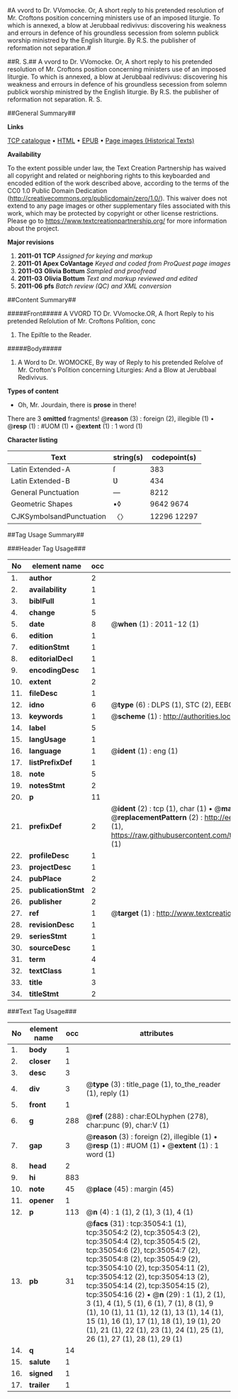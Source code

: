 #A vvord to Dr. VVomocke. Or, A short reply to his pretended resolution of Mr. Croftons position concerning ministers use of an imposed liturgie. To which is annexed, a blow at Jerubbaal redivivus: discovering his weakness and errours in defence of his groundless secession from solemn publick worship ministred by the English liturgie. By R.S. the publisher of reformation not separation.#

##R. S.##
A vvord to Dr. VVomocke. Or, A short reply to his pretended resolution of Mr. Croftons position concerning ministers use of an imposed liturgie. To which is annexed, a blow at Jerubbaal redivivus: discovering his weakness and errours in defence of his groundless secession from solemn publick worship ministred by the English liturgie. By R.S. the publisher of reformation not separation.
R. S.

##General Summary##

**Links**

[TCP catalogue](http://www.ota.ox.ac.uk/tcp/)  • 
[HTML](http://tei.it.ox.ac.uk/tcp/Texts-HTML/free/A58/A58672.html)  • 
[EPUB](http://tei.it.ox.ac.uk/tcp/Texts-EPUB/free/A58/A58672.epub) • 
[Page images (Historical Texts)](https://historicaltexts.jisc.ac.uk/eebo-99830601e)

**Availability**

To the extent possible under law, the Text Creation Partnership has waived all copyright and related or neighboring rights to this keyboarded and encoded edition of the work described above, according to the terms of the CC0 1.0 Public Domain Dedication (http://creativecommons.org/publicdomain/zero/1.0/). This waiver does not extend to any page images or other supplementary files associated with this work, which may be protected by copyright or other license restrictions. Please go to https://www.textcreationpartnership.org/ for more information about the project.

**Major revisions**

1. __2011-01__ __TCP__ *Assigned for keying and markup*
1. __2011-01__ __Apex CoVantage__ *Keyed and coded from ProQuest page images*
1. __2011-03__ __Olivia Bottum__ *Sampled and proofread*
1. __2011-03__ __Olivia Bottum__ *Text and markup reviewed and edited*
1. __2011-06__ __pfs__ *Batch review (QC) and XML conversion*

##Content Summary##

#####Front#####
A VVORD TO Dr. VVomocke.OR, A ſhort Reply to his pretended Reſolution of Mr. Croftons Poſition, conc
1. The Epiſtle to the Reader.

#####Body#####

1. A Word to Dr. WOMOCKE, By way of Reply to his pretended Reſolve of Mr. Crofton's Poſition concerning Liturgies: And a Blow at Jerubbaal Redivivus.

**Types of content**

  * Oh, Mr. Jourdain, there is **prose** in there!

There are 3 **omitted** fragments! 
 @__reason__ (3) : foreign (2), illegible (1)  •  @__resp__ (1) : #UOM (1)  •  @__extent__ (1) : 1 word (1)

**Character listing**


|Text|string(s)|codepoint(s)|
|---|---|---|
|Latin Extended-A|ſ|383|
|Latin Extended-B|Ʋ|434|
|General Punctuation|—|8212|
|Geometric Shapes|▪◊|9642 9674|
|CJKSymbolsandPunctuation|〈〉|12296 12297|

##Tag Usage Summary##

###Header Tag Usage###

|No|element name|occ|attributes|
|---|---|---|---|
|1.|__author__|2||
|2.|__availability__|1||
|3.|__biblFull__|1||
|4.|__change__|5||
|5.|__date__|8| @__when__ (1) : 2011-12 (1)|
|6.|__edition__|1||
|7.|__editionStmt__|1||
|8.|__editorialDecl__|1||
|9.|__encodingDesc__|1||
|10.|__extent__|2||
|11.|__fileDesc__|1||
|12.|__idno__|6| @__type__ (6) : DLPS (1), STC (2), EEBO-CITATION (1), PROQUEST (1), VID (1)|
|13.|__keywords__|1| @__scheme__ (1) : http://authorities.loc.gov/ (1)|
|14.|__label__|5||
|15.|__langUsage__|1||
|16.|__language__|1| @__ident__ (1) : eng (1)|
|17.|__listPrefixDef__|1||
|18.|__note__|5||
|19.|__notesStmt__|2||
|20.|__p__|11||
|21.|__prefixDef__|2| @__ident__ (2) : tcp (1), char (1)  •  @__matchPattern__ (2) : ([0-9\-]+):([0-9IVX]+) (1), (.+) (1)  •  @__replacementPattern__ (2) : http://eebo.chadwyck.com/downloadtiff?vid=$1&page=$2 (1), https://raw.githubusercontent.com/textcreationpartnership/Texts/master/tcpchars.xml#$1 (1)|
|22.|__profileDesc__|1||
|23.|__projectDesc__|1||
|24.|__pubPlace__|2||
|25.|__publicationStmt__|2||
|26.|__publisher__|2||
|27.|__ref__|1| @__target__ (1) : http://www.textcreationpartnership.org/docs/. (1)|
|28.|__revisionDesc__|1||
|29.|__seriesStmt__|1||
|30.|__sourceDesc__|1||
|31.|__term__|4||
|32.|__textClass__|1||
|33.|__title__|3||
|34.|__titleStmt__|2||


###Text Tag Usage###

|No|element name|occ|attributes|
|---|---|---|---|
|1.|__body__|1||
|2.|__closer__|1||
|3.|__desc__|3||
|4.|__div__|3| @__type__ (3) : title_page (1), to_the_reader (1), reply (1)|
|5.|__front__|1||
|6.|__g__|288| @__ref__ (288) : char:EOLhyphen (278), char:punc (9), char:V (1)|
|7.|__gap__|3| @__reason__ (3) : foreign (2), illegible (1)  •  @__resp__ (1) : #UOM (1)  •  @__extent__ (1) : 1 word (1)|
|8.|__head__|2||
|9.|__hi__|883||
|10.|__note__|45| @__place__ (45) : margin (45)|
|11.|__opener__|1||
|12.|__p__|113| @__n__ (4) : 1 (1), 2 (1), 3 (1), 4 (1)|
|13.|__pb__|31| @__facs__ (31) : tcp:35054:1 (1), tcp:35054:2 (2), tcp:35054:3 (2), tcp:35054:4 (2), tcp:35054:5 (2), tcp:35054:6 (2), tcp:35054:7 (2), tcp:35054:8 (2), tcp:35054:9 (2), tcp:35054:10 (2), tcp:35054:11 (2), tcp:35054:12 (2), tcp:35054:13 (2), tcp:35054:14 (2), tcp:35054:15 (2), tcp:35054:16 (2)  •  @__n__ (29) : 1 (1), 2 (1), 3 (1), 4 (1), 5 (1), 6 (1), 7 (1), 8 (1), 9 (1), 10 (1), 11 (1), 12 (1), 13 (1), 14 (1), 15 (1), 16 (1), 17 (1), 18 (1), 19 (1), 20 (1), 21 (1), 22 (1), 23 (1), 24 (1), 25 (1), 26 (1), 27 (1), 28 (1), 29 (1)|
|14.|__q__|14||
|15.|__salute__|1||
|16.|__signed__|1||
|17.|__trailer__|1||
